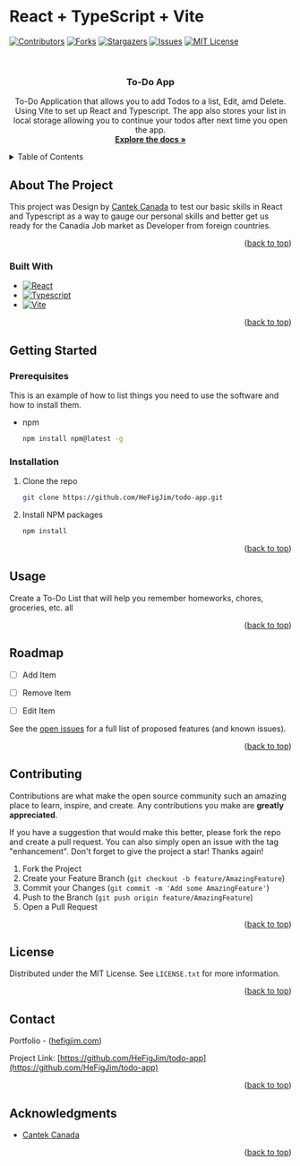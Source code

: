 # React + TypeScript + Vite

<!-- Improved compatibility of back to top link: See: https://github.com/othneildrew/Best-README-Template/pull/73 -->
<a name="readme-top"></a>
<!--
*** Thanks for checking out the Best-README-Template. If you have a suggestion
*** that would make this better, please fork the repo and create a pull request
*** or simply open an issue with the tag "enhancement".
*** Don't forget to give the project a star!
*** Thanks again! Now go create something AMAZING! :D
-->



<!-- PROJECT SHIELDS -->
<!--
*** I'm using markdown "reference style" links for readability.
*** Reference links are enclosed in brackets [ ] instead of parentheses ( ).
*** See the bottom of this document for the declaration of the reference variables
*** for contributors-url, forks-url, etc. This is an optional, concise syntax you may use.
*** https://www.markdownguide.org/basic-syntax/#reference-style-links
-->
[![Contributors][contributors-shield]][contributors-url]
[![Forks][forks-shield]][forks-url]
[![Stargazers][stars-shield]][stars-url]
[![Issues][issues-shield]][issues-url]
[![MIT License][license-shield]][license-url]




<!-- PROJECT LOGO -->
<br />
<div align="center">


<h3 align="center">To-Do App</h3>

  <p align="center">
    To-Do Application that allows you to add Todos to a list, Edit, amd Delete. Using Vite to set up React and Typescript. The app also stores your list in local storage allowing you to continue your todos after next time you open the app.
    <br />
    <a href="https://github.com/HeFigJim/todo-app"><strong>Explore the docs »</strong></a>
    <br />
  </p>
</div>



<!-- TABLE OF CONTENTS -->
<details>
  <summary>Table of Contents</summary>
  <ol>
    <li>
      <a href="#about-the-project">About The Project</a>
      <ul>
        <li><a href="#built-with">Built With</a></li>
      </ul>
    </li>
    <li>
      <a href="#getting-started">Getting Started</a>
      <ul>
        <li><a href="#prerequisites">Prerequisites</a></li>
        <li><a href="#installation">Installation</a></li>
      </ul>
    </li>
    <li><a href="#usage">Usage</a></li>
    <li><a href="#roadmap">Roadmap</a></li>
    <li><a href="#contributing">Contributing</a></li>
    <li><a href="#license">License</a></li>
    <li><a href="#contact">Contact</a></li>
    <li><a href="#acknowledgments">Acknowledgments</a></li>
  </ol>
</details>



<!-- ABOUT THE PROJECT -->
## About The Project

This project was Design by <a href="https://www.cantekcanada.com">Cantek Canada</a> to test our basic skills in React and Typescript as a way to gauge our personal skills and better get us ready for the Canadia Job market as Developer from foreign countries.

<p align="right">(<a href="#readme-top">back to top</a>)</p>



### Built With

* [![React][React.js]][React-url]
* [![Typescript][Typescript.ts]][Typescript-url]
* [![Vite][Vite.js]][Vite-url]

<p align="right">(<a href="#readme-top">back to top</a>)</p>



<!-- GETTING STARTED -->
## Getting Started

### Prerequisites

This is an example of how to list things you need to use the software and how to install them.
* npm
  ```sh
  npm install npm@latest -g
  ```

### Installation

1. Clone the repo
   ```sh
   git clone https://github.com/HeFigJim/todo-app.git
   ```
2. Install NPM packages
   ```sh
   npm install
   ```

<p align="right">(<a href="#readme-top">back to top</a>)</p>



<!-- USAGE EXAMPLES -->
## Usage

Create a To-Do List that will help you remember homeworks, chores, groceries, etc. all


<p align="right">(<a href="#readme-top">back to top</a>)</p>



<!-- ROADMAP -->
## Roadmap

- [ ] Add Item
- [ ] Remove Item
- [ ] Edit Item


See the [open issues](https://github.com/HeFigJim/todo-app/issues) for a full list of proposed features (and known issues).

<p align="right">(<a href="#readme-top">back to top</a>)</p>



<!-- CONTRIBUTING -->
## Contributing

Contributions are what make the open source community such an amazing place to learn, inspire, and create. Any contributions you make are **greatly appreciated**.

If you have a suggestion that would make this better, please fork the repo and create a pull request. You can also simply open an issue with the tag "enhancement".
Don't forget to give the project a star! Thanks again!

1. Fork the Project
2. Create your Feature Branch (`git checkout -b feature/AmazingFeature`)
3. Commit your Changes (`git commit -m 'Add some AmazingFeature'`)
4. Push to the Branch (`git push origin feature/AmazingFeature`)
5. Open a Pull Request

<p align="right">(<a href="#readme-top">back to top</a>)</p>



<!-- LICENSE -->
## License

Distributed under the MIT License. See `LICENSE.txt` for more information.

<p align="right">(<a href="#readme-top">back to top</a>)</p>



<!-- CONTACT -->
## Contact

Portfolio - (<a href="hefigjim.com">hefigjim.com</a>)  

Project Link: [https://github.com/HeFigJim/todo-app](https://github.com/HeFigJim/todo-app)

<p align="right">(<a href="#readme-top">back to top</a>)</p>



<!-- ACKNOWLEDGMENTS -->
## Acknowledgments

* [Cantek Canada](https://www.cantekcanada.com)

<p align="right">(<a href="#readme-top">back to top</a>)</p>



<!-- MARKDOWN LINKS & IMAGES -->
<!-- https://www.markdownguide.org/basic-syntax/#reference-style-links -->
[contributors-shield]: https://img.shields.io/github/contributors/HeFigJim/todo-app.svg?style=for-the-badge
[contributors-url]: https://github.com/HeFigJim/todo-app/graphs/contributors
[forks-shield]: https://img.shields.io/github/forks/HeFigJim/todo-app.svg?style=for-the-badge
[forks-url]: https://github.com/HeFigJim/todo-app/network/members
[stars-shield]: https://img.shields.io/github/stars/HeFigJim/todo-app.svg?style=for-the-badge
[stars-url]: https://github.com/HeFigJim/todo-app/stargazers
[issues-shield]: https://img.shields.io/github/issues/HeFigJim/todo-app.svg?style=for-the-badge
[issues-url]: https://github.com/HeFigJim/todo-app/issues
[license-shield]: https://img.shields.io/github/license/HeFigJim/todo-app.svg?style=for-the-badge
[license-url]: https://github.com/HeFigJim/todo-app/blob/master/LICENSE.txt
[React.js]: https://img.shields.io/badge/React-20232A?style=for-the-badge&logo=react&logoColor=61DAFB
[React-url]: https://reactjs.org/
[Typescript.ts]: https://img.shields.io/badge/TypeScript-007ACC?style=for-the-badge&logo=typescript&logoColor=white
[Typescript-url]: https://www.typescriptlang.org/
[Vite.js]: https://img.shields.io/badge/Vite-B73BFE?style=for-the-badge&logo=vite&logoColor=FFD62E
[Vite-url]: https://vitejs.dev
